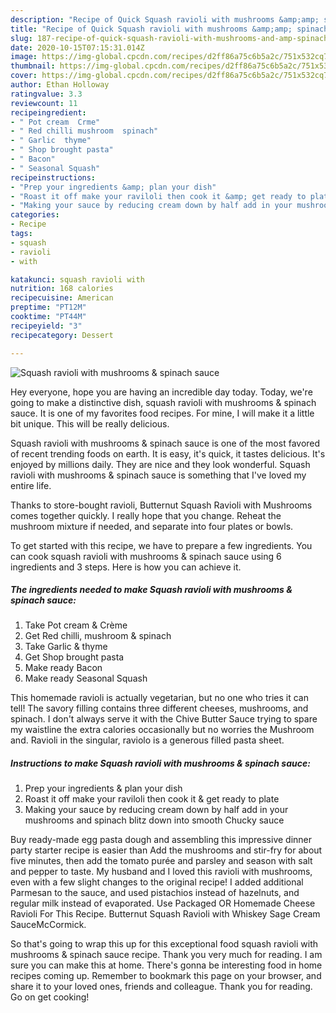 ```yaml
---
description: "Recipe of Quick Squash ravioli with mushrooms &amp;amp; spinach sauce"
title: "Recipe of Quick Squash ravioli with mushrooms &amp;amp; spinach sauce"
slug: 187-recipe-of-quick-squash-ravioli-with-mushrooms-and-amp-spinach-sauce
date: 2020-10-15T07:15:31.014Z
image: https://img-global.cpcdn.com/recipes/d2ff86a75c6b5a2c/751x532cq70/squash-ravioli-with-mushrooms-spinach-sauce-recipe-main-photo.jpg
thumbnail: https://img-global.cpcdn.com/recipes/d2ff86a75c6b5a2c/751x532cq70/squash-ravioli-with-mushrooms-spinach-sauce-recipe-main-photo.jpg
cover: https://img-global.cpcdn.com/recipes/d2ff86a75c6b5a2c/751x532cq70/squash-ravioli-with-mushrooms-spinach-sauce-recipe-main-photo.jpg
author: Ethan Holloway
ratingvalue: 3.3
reviewcount: 11
recipeingredient:
- " Pot cream  Crme"
- " Red chilli mushroom  spinach"
- " Garlic  thyme"
- " Shop brought pasta"
- " Bacon"
- " Seasonal Squash"
recipeinstructions:
- "Prep your ingredients &amp; plan your dish"
- "Roast it off make your raviloli then cook it &amp; get ready to plate"
- "Making your sauce by reducing cream down by half add in your mushrooms and spinach blitz down into smooth Chucky sauce"
categories:
- Recipe
tags:
- squash
- ravioli
- with

katakunci: squash ravioli with 
nutrition: 168 calories
recipecuisine: American
preptime: "PT12M"
cooktime: "PT44M"
recipeyield: "3"
recipecategory: Dessert

---
```



![Squash ravioli with mushrooms &amp; spinach sauce](https://img-global.cpcdn.com/recipes/d2ff86a75c6b5a2c/751x532cq70/squash-ravioli-with-mushrooms-spinach-sauce-recipe-main-photo.jpg)

Hey everyone, hope you are having an incredible day today. Today, we're going to make a distinctive dish, squash ravioli with mushrooms &amp; spinach sauce. It is one of my favorites food recipes. For mine, I will make it a little bit unique. This will be really delicious.

Squash ravioli with mushrooms &amp; spinach sauce is one of the most favored of recent trending foods on earth. It is easy, it's quick, it tastes delicious. It's enjoyed by millions daily. They are nice and they look wonderful. Squash ravioli with mushrooms &amp; spinach sauce is something that I've loved my entire life.

Thanks to store-bought ravioli, Butternut Squash Ravioli with Mushrooms comes together quickly. I really hope that you change. Reheat the mushroom mixture if needed, and separate into four plates or bowls.


To get started with this recipe, we have to prepare a few ingredients. You can cook squash ravioli with mushrooms &amp; spinach sauce using 6 ingredients and 3 steps. Here is how you can achieve it.

<!--inarticleads1-->

##### The ingredients needed to make Squash ravioli with mushrooms &amp; spinach sauce:

1. Take  Pot cream &amp; Crème
1. Get  Red chilli, mushroom &amp; spinach
1. Take  Garlic &amp; thyme
1. Get  Shop brought pasta
1. Make ready  Bacon
1. Make ready  Seasonal Squash


This homemade ravioli is actually vegetarian, but no one who tries it can tell! The savory filling contains three different cheeses, mushrooms, and spinach. I don&#39;t always serve it with the Chive Butter Sauce trying to spare my waistline the extra calories occasionally but no worries the Mushroom and. Ravioli in the singular, raviolo is a generous filled pasta sheet. 

<!--inarticleads2-->

##### Instructions to make Squash ravioli with mushrooms &amp; spinach sauce:

1. Prep your ingredients &amp; plan your dish
1. Roast it off make your raviloli then cook it &amp; get ready to plate
1. Making your sauce by reducing cream down by half add in your mushrooms and spinach blitz down into smooth Chucky sauce


Buy ready-made egg pasta dough and assembling this impressive dinner party starter recipe is easier than Add the mushrooms and stir-fry for about five minutes, then add the tomato purée and parsley and season with salt and pepper to taste. My husband and I loved this ravioli with mushrooms, even with a few slight changes to the original recipe! I added additional Parmesan to the sauce, and used pistachios instead of hazelnuts, and regular milk instead of evaporated. Use Packaged OR Homemade Cheese Ravioli For This Recipe. Butternut Squash Ravioli with Whiskey Sage Cream SauceMcCormick. 

So that's going to wrap this up for this exceptional food squash ravioli with mushrooms &amp; spinach sauce recipe. Thank you very much for reading. I am sure you can make this at home. There's gonna be interesting food in home recipes coming up. Remember to bookmark this page on your browser, and share it to your loved ones, friends and colleague. Thank you for reading. Go on get cooking!
